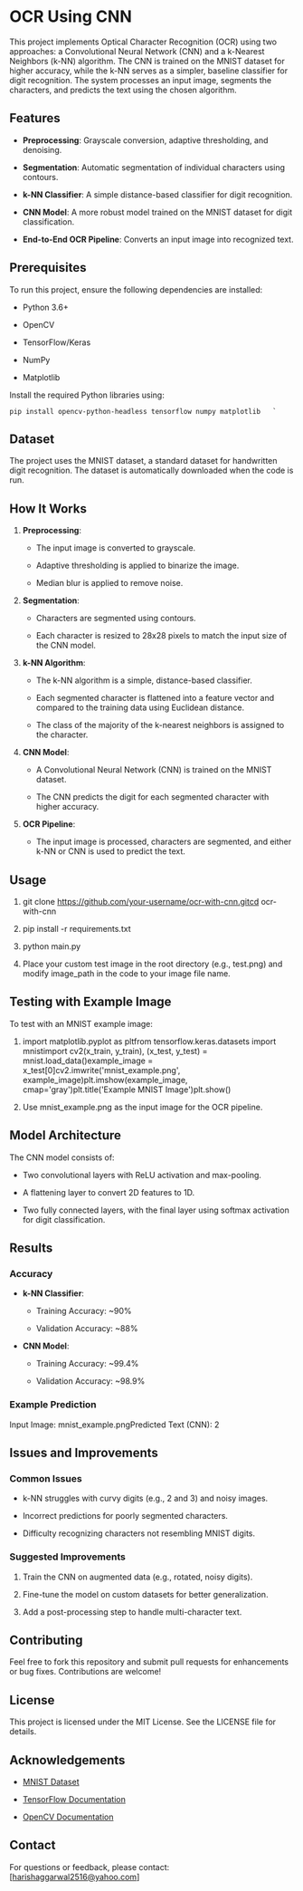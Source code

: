 OCR Using CNN
=============

This project implements Optical Character Recognition (OCR) using two approaches: a Convolutional Neural Network (CNN) and a k-Nearest Neighbors (k-NN) algorithm. The CNN is trained on the MNIST dataset for higher accuracy, while the k-NN serves as a simpler, baseline classifier for digit recognition. The system processes an input image, segments the characters, and predicts the text using the chosen algorithm.

Features
--------

*   **Preprocessing**: Grayscale conversion, adaptive thresholding, and denoising.
    
*   **Segmentation**: Automatic segmentation of individual characters using contours.
    
*   **k-NN Classifier**: A simple distance-based classifier for digit recognition.
    
*   **CNN Model**: A more robust model trained on the MNIST dataset for digit classification.
    
*   **End-to-End OCR Pipeline**: Converts an input image into recognized text.
    

Prerequisites
-------------

To run this project, ensure the following dependencies are installed:

*   Python 3.6+
    
*   OpenCV
    
*   TensorFlow/Keras
    
*   NumPy
    
*   Matplotlib
    

Install the required Python libraries using:

    pip install opencv-python-headless tensorflow numpy matplotlib   `

Dataset
-------

The project uses the MNIST dataset, a standard dataset for handwritten digit recognition. The dataset is automatically downloaded when the code is run.

How It Works
------------

1.  **Preprocessing**:
    
    *   The input image is converted to grayscale.
        
    *   Adaptive thresholding is applied to binarize the image.
        
    *   Median blur is applied to remove noise.
        
2.  **Segmentation**:
    
    *   Characters are segmented using contours.
        
    *   Each character is resized to 28x28 pixels to match the input size of the CNN model.
        
3.  **k-NN Algorithm**:
    
    *   The k-NN algorithm is a simple, distance-based classifier.
        
    *   Each segmented character is flattened into a feature vector and compared to the training data using Euclidean distance.
        
    *   The class of the majority of the k-nearest neighbors is assigned to the character.
        
4.  **CNN Model**:
    
    *   A Convolutional Neural Network (CNN) is trained on the MNIST dataset.
        
    *   The CNN predicts the digit for each segmented character with higher accuracy.
        
5.  **OCR Pipeline**:
    
    *   The input image is processed, characters are segmented, and either k-NN or CNN is used to predict the text.
        

Usage
-----

1.  git clone https://github.com/your-username/ocr-with-cnn.gitcd ocr-with-cnn
    
2.  pip install -r requirements.txt
    
3.  python main.py
    
4.  Place your custom test image in the root directory (e.g., test.png) and modify image\_path in the code to your image file name.
    

Testing with Example Image
--------------------------

To test with an MNIST example image:

1.  import matplotlib.pyplot as pltfrom tensorflow.keras.datasets import mnistimport cv2(x\_train, y\_train), (x\_test, y\_test) = mnist.load\_data()example\_image = x\_test\[0\]cv2.imwrite('mnist\_example.png', example\_image)plt.imshow(example\_image, cmap='gray')plt.title('Example MNIST Image')plt.show()
    
2.  Use mnist\_example.png as the input image for the OCR pipeline.
    

Model Architecture
------------------

The CNN model consists of:

*   Two convolutional layers with ReLU activation and max-pooling.
    
*   A flattening layer to convert 2D features to 1D.
    
*   Two fully connected layers, with the final layer using softmax activation for digit classification.
    

Results
-------

### Accuracy

*   **k-NN Classifier**:
    
    *   Training Accuracy: ~90%
        
    *   Validation Accuracy: ~88%
        
*   **CNN Model**:
    
    *   Training Accuracy: ~99.4%
        
    *   Validation Accuracy: ~98.9%
        

### Example Prediction

Input Image: mnist\_example.pngPredicted Text (CNN): 2

Issues and Improvements
-----------------------

### Common Issues

*   k-NN struggles with curvy digits (e.g., 2 and 3) and noisy images.
    
*   Incorrect predictions for poorly segmented characters.
    
*   Difficulty recognizing characters not resembling MNIST digits.
    

### Suggested Improvements

1.  Train the CNN on augmented data (e.g., rotated, noisy digits).
    
2.  Fine-tune the model on custom datasets for better generalization.
    
3.  Add a post-processing step to handle multi-character text.
    

Contributing
------------

Feel free to fork this repository and submit pull requests for enhancements or bug fixes. Contributions are welcome!

License
-------

This project is licensed under the MIT License. See the LICENSE file for details.

Acknowledgements
----------------

*   [MNIST Dataset](http://yann.lecun.com/exdb/mnist/)
    
*   [TensorFlow Documentation](https://www.tensorflow.org/)
    
*   [OpenCV Documentation](https://docs.opencv.org/)
    

Contact
-------

For questions or feedback, please contact: \[harishaggarwal2516@yahoo.com\]
